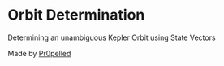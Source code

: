 # Orbit Determination

Determining an unambiguous Kepler Orbit using State Vectors

Made by <a href="https://www.roblox.com/users/112576463/profile" title="View Profile" target="_blank">Pr0pelled</a>